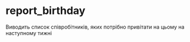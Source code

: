 # report_birthday
 Виводить список співробітників, яких потрібно привітати на цьому на наступному тижні
